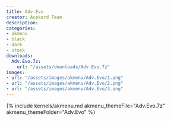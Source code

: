 ```yaml
---
title: Adv.Evo
creator: Acekard Team
description: 
categories:
- akmenu
- black
- dark
- stock
downloads:
  Adv.Evo.7z:
    url: "/assets/downloads/Adv.Evo.7z"
images:
- url: "/assets/images/akmenu/Adv.Evo/1.png"
- url: "/assets/images/akmenu/Adv.Evo/2.png"
- url: "/assets/images/akmenu/Adv.Evo/3.png"
---
```


{% include kernels/akmenu.md akmenu_themeFile="Adv.Evo.7z" akmenu_themeFolder="Adv.Evo" %}
